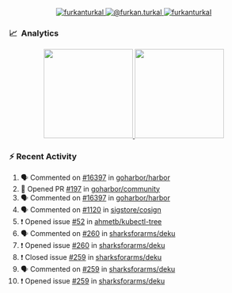 <p align="center">
  <a href="https://linkedin.com/in/furkanturkal" target="blank">
    <img src="https://img.shields.io/badge/linkedin-%230077B5.svg?&style=for-the-badge&logo=linkedin&logoColor=white" alt="furkanturkal" />
  </a>
  <a href="https://medium.com/@furkan.turkal" target="blank">
    <img src="https://img.shields.io/badge/medium-%2312100E.svg?&style=for-the-badge&logo=medium&logoColor=white" alt="@furkan.turkal" />
  </a>
  <a href="https://twitter.com/furkanturkaI" target="blank">
    <img src="https://img.shields.io/badge/Twitter-1DA1F2?style=for-the-badge&logo=twitter&logoColor=white" alt="furkanturkaI" />
  </a>
</p>

### 📈 &nbsp;Analytics

<p align="center">
  <a href="https://coderstats.net/github/#Dentrax">
    <img height="180em" src="https://github-readme-stats-eight-theta.vercel.app/api?username=Dentrax&show_icons=true&theme=algolia&include_all_commits=true&count_private=true&line_height=26"/>
    <img height="180em" src="https://github-readme-stats-eight-theta.vercel.app/api/top-langs/?username=Dentrax&layout=compact&langs_count=8&theme=algolia&line_height=26"/>
  </a>
</p>

### :zap: Recent Activity

<!--START_SECTION:activity-->
1. 🗣 Commented on [#16397](https://github.com/goharbor/harbor/issues/16397) in [goharbor/harbor](https://github.com/goharbor/harbor)
2. 💪 Opened PR [#197](https://github.com/goharbor/community/pull/197) in [goharbor/community](https://github.com/goharbor/community)
3. 🗣 Commented on [#16397](https://github.com/goharbor/harbor/issues/16397) in [goharbor/harbor](https://github.com/goharbor/harbor)
4. 🗣 Commented on [#1120](https://github.com/sigstore/cosign/issues/1120) in [sigstore/cosign](https://github.com/sigstore/cosign)
5. ❗️ Opened issue [#52](https://github.com/ahmetb/kubectl-tree/issues/52) in [ahmetb/kubectl-tree](https://github.com/ahmetb/kubectl-tree)
6. 🗣 Commented on [#260](https://github.com/sharksforarms/deku/issues/260) in [sharksforarms/deku](https://github.com/sharksforarms/deku)
7. ❗️ Opened issue [#260](https://github.com/sharksforarms/deku/issues/260) in [sharksforarms/deku](https://github.com/sharksforarms/deku)
8. ❗️ Closed issue [#259](https://github.com/sharksforarms/deku/issues/259) in [sharksforarms/deku](https://github.com/sharksforarms/deku)
9. 🗣 Commented on [#259](https://github.com/sharksforarms/deku/issues/259) in [sharksforarms/deku](https://github.com/sharksforarms/deku)
10. ❗️ Opened issue [#259](https://github.com/sharksforarms/deku/issues/259) in [sharksforarms/deku](https://github.com/sharksforarms/deku)
<!--END_SECTION:activity-->
